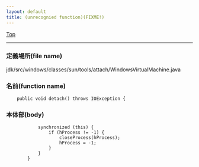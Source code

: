 ```yaml
---
layout: default
title: (unrecognied function)(FIXME!)
---
```

[Top](../index.html)

--- 
### 定義場所(file name)
jdk/src/windows/classes/sun/tools/attach/WindowsVirtualMachine.java

### 名前(function name)
```
    public void detach() throws IOException {
```

### 本体部(body)
```
	        synchronized (this) {
	            if (hProcess != -1) {
	                closeProcess(hProcess);
	                hProcess = -1;
	            }
	        }
	    }
	
```


